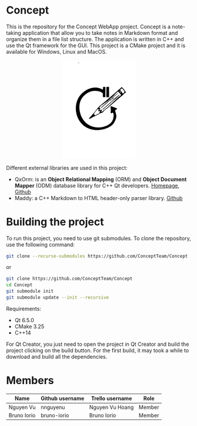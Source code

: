 # Concept
This is the repository for the Concept WebApp project. Concept is a note-taking application that allow you to take notes in Markdown format and organize them in a file list structure. The application is written in C++ and use the Qt framework for the GUI. This project is a CMake project and it is available for Windows, Linux and MacOS.

<p align="center">
<img src="/Concept/qml/icons/Conceptlogo.svg" width="200">
</p>

Different external libraries are used in this project:
- QxOrm: is an **Object Relational Mapping** (ORM) and **Object Document Mapper** (ODM) database library for C++ Qt developers. [Homepage](https://www.qxorm.com/qxorm_en/home.html), [Github](https://github.com/QxOrm/QxOrm)
- Maddy: a C++ Markdown to HTML header-only parser library. [Github](https://github.com/progsource/maddy)

# Building the project

To run this project, you need to use git submodules. To clone the repository, use the following command:
```bash
git clone --recurse-submodules https://github.com/ConceptTeam/Concept
```
or
```bash
git clone https://github.com/ConceptTeam/Concept
cd Concept
git submodule init
git submodule update --init --recursive
```

Requirements:
- Qt 6.5.0
- CMake 3.25
- C++14

For Qt Creator, you just need to open the project in Qt Creator and build the project clicking on the build button. For the first build, it may took a while to download and build all the dependencies.

# Members

| Name | Github username | Trello username | Role |
| ---- | --------------- | --------------- | ---- |
| Nguyen Vu | nnguyenu | Nguyen Vu Hoang | Member |
| Bruno Iorio | bruno-iorio | Bruno Iorio | Member|

